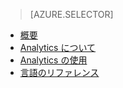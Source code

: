 > [AZURE.SELECTOR]
- [概要](../articles/application-insights/app-insights-analytics.md)
- [Analytics について](../articles/application-insights/app-insights-analytics-tour.md)
- [Analytics の使用](../articles/application-insights/app-insights-analytics-using.md)
- [言語のリファレンス](../articles/application-insights/app-insights-analytics-reference.md)

<!---HONumber=AcomDC_0608_2016-->